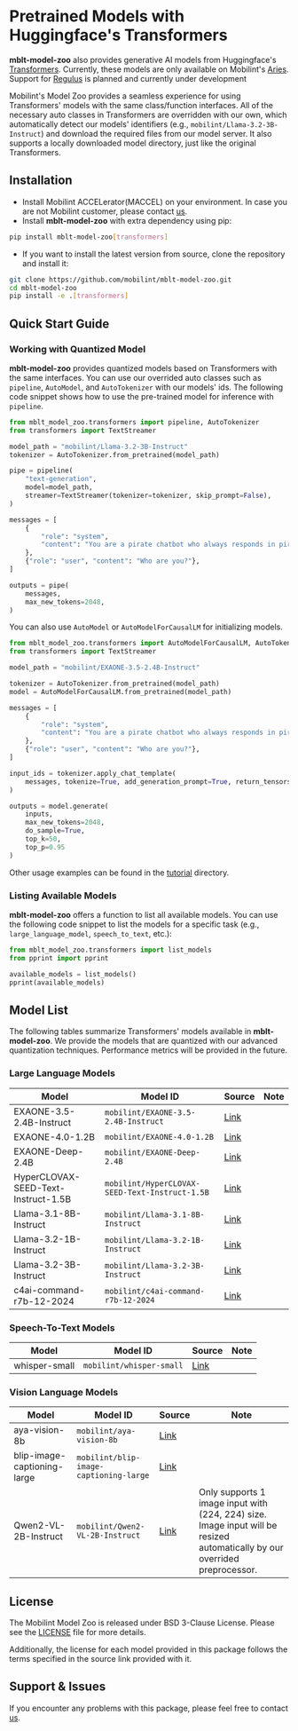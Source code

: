 Pretrained Models with Huggingface's Transformers
========================

**mblt-model-zoo** also provides generative AI models from Huggingface's [Transformers](https://github.com/huggingface/transformers).
Currently, these models are only available on Mobilint's [Aries](https://www.mobilint.com/aries).
Support for [Regulus](https://www.mobilint.com/regulus) is planned and currently under development

Mobilint's Model Zoo provides a seamless experience for using Transformers' models with the same class/function interfaces. All of the necessary auto classes in Transformers are overridden with our own, which automatically detect our models' identifiers (e.g., `mobilint/Llama-3.2-3B-Instruct`) and download the required files from our model server. It also supports a locally downloaded model directory, just like the original Transformers.

## Installation
- Install Mobilint ACCELerator(MACCEL) on your environment. In case you are not Mobilint customer, please contact [us](mailto:tech-support@mobilint.com).
- Install **mblt-model-zoo** with extra dependency using pip:
```bash
pip install mblt-model-zoo[transformers]
```
- If you want to install the latest version from source, clone the repository and install it:
```bash
git clone https://github.com/mobilint/mblt-model-zoo.git
cd mblt-model-zoo
pip install -e .[transformers]
```

## Quick Start Guide

### Working with Quantized Model

**mblt-model-zoo** provides quantized models based on Transformers with the same interfaces. You can use our overrided auto classes such as `pipeline`, `AutoModel`, and `AutoTokenizer` with our models' ids. The following code snippet shows how to use the pre-trained model for inference with `pipeline`.

```python
from mblt_model_zoo.transformers import pipeline, AutoTokenizer
from transformers import TextStreamer

model_path = "mobilint/Llama-3.2-3B-Instruct"
tokenizer = AutoTokenizer.from_pretrained(model_path)

pipe = pipeline(
    "text-generation",
    model=model_path,
    streamer=TextStreamer(tokenizer=tokenizer, skip_prompt=False),
)

messages = [
    {
        "role": "system",
        "content": "You are a pirate chatbot who always responds in pirate speak!",
    },
    {"role": "user", "content": "Who are you?"},
]

outputs = pipe(
    messages,
    max_new_tokens=2048,
)
```

You can also use `AutoModel` or `AutoModelForCausalLM` for initializing models.

```python
from mblt_model_zoo.transformers import AutoModelForCausalLM, AutoTokenizer
from transformers import TextStreamer

model_path = "mobilint/EXAONE-3.5-2.4B-Instruct"

tokenizer = AutoTokenizer.from_pretrained(model_path)
model = AutoModelForCausalLM.from_pretrained(model_path)

messages = [
    {
        "role": "system",
        "content": "You are a pirate chatbot who always responds in pirate speak!",
    },
    {"role": "user", "content": "Who are you?"},
]

input_ids = tokenizer.apply_chat_template(
    messages, tokenize=True, add_generation_prompt=True, return_tensors="pt"
)

outputs = model.generate(
    inputs,
    max_new_tokens=2048,
    do_sample=True,
    top_k=50,
    top_p=0.95
)
```

Other usage examples can be found in the [tutorial](../../tests/tutorial/) directory.

### Listing Available Models

**mblt-model-zoo** offers a function to list all available models. You can use the following code snippet to list the models for a specific task (e.g., `large_language_model`, `speech_to_text`, etc.):

```python
from mblt_model_zoo.transformers import list_models
from pprint import pprint

available_models = list_models()
pprint(available_models)
```

## Model List
The following tables summarize Transformers' models available in **mblt-model-zoo**. We provide the models that are quantized with our advanced quantization techniques. Performance metrics will be provided in the future.

### Large Language Models

| Model | Model ID | Source | Note |
| ----- | -------- | ------ | ---- |
| EXAONE-3.5-2.4B-Instruct | `mobilint/EXAONE-3.5-2.4B-Instruct` | [Link](https://huggingface.co/LGAI-EXAONE/EXAONE-3.5-2.4B-Instruct) | |
| EXAONE-4.0-1.2B | `mobilint/EXAONE-4.0-1.2B` | [Link](https://huggingface.co/LGAI-EXAONE/EXAONE-4.0-1.2B) | |
| EXAONE-Deep-2.4B | `mobilint/EXAONE-Deep-2.4B` | [Link](https://huggingface.co/LGAI-EXAONE/EXAONE-Deep-2.4B) | |
| HyperCLOVAX-SEED-Text-Instruct-1.5B | `mobilint/HyperCLOVAX-SEED-Text-Instruct-1.5B` | [Link](https://huggingface.co/naver-hyperclovax/HyperCLOVAX-SEED-Text-Instruct-1.5B) | |
| Llama-3.1-8B-Instruct | `mobilint/Llama-3.1-8B-Instruct` | [Link](https://huggingface.co/meta-llama/Llama-3.1-8B-Instruct) | |
| Llama-3.2-1B-Instruct | `mobilint/Llama-3.2-1B-Instruct` | [Link](https://huggingface.co/meta-llama/Llama-3.2-1B-Instruct) | |
| Llama-3.2-3B-Instruct | `mobilint/Llama-3.2-3B-Instruct` | [Link](https://huggingface.co/meta-llama/Llama-3.2-3B-Instruct) | |
| c4ai-command-r7b-12-2024 | `mobilint/c4ai-command-r7b-12-2024` | [Link](https://huggingface.co/CohereLabs/c4ai-command-r7b-12-2024) | |

### Speech-To-Text Models

| Model | Model ID | Source | Note |
| ----- | -------- | ------ | ---- |
| whisper-small | `mobilint/whisper-small` | [Link](https://huggingface.co/openai/whisper-small) | |

### Vision Language Models

| Model | Model ID | Source | Note |
| ----- | -------- | ------ | ---- |
| aya-vision-8b | `mobilint/aya-vision-8b` | [Link](https://huggingface.co/CohereLabs/aya-vision-8b) | |
| blip-image-captioning-large | `mobilint/blip-image-captioning-large` | [Link](https://huggingface.co/Salesforce/blip-image-captioning-large) | |
| Qwen2-VL-2B-Instruct | `mobilint/Qwen2-VL-2B-Instruct` | [Link](https://huggingface.co/Qwen/Qwen2-VL-2B-Instruct) | Only supports 1 image input with (224, 224) size. Image input will be resized automatically by our overrided preprocessor. |

## License
The Mobilint Model Zoo is released under BSD 3-Clause License. Please see the [LICENSE](https://github.com/mobilint/mblt-model-zoo/blob/master/LICENSE) file for more details.

Additionally, the license for each model provided in this package follows the terms specified in the source link provided with it.

## Support & Issues
If you encounter any problems with this package, please feel free to contact [us](mailto:tech-support@mobilint.com).